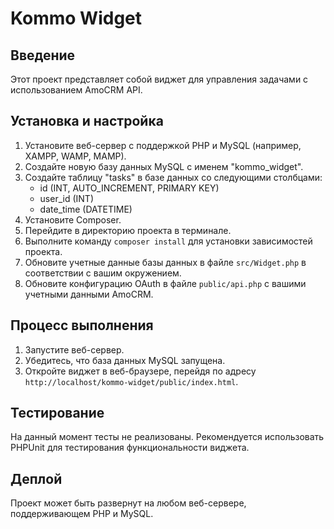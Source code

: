 # Kommo Widget

## Введение
Этот проект представляет собой виджет для управления задачами с использованием AmoCRM API.

## Установка и настройка
1. Установите веб-сервер с поддержкой PHP и MySQL (например, XAMPP, WAMP, MAMP).
2. Создайте новую базу данных MySQL с именем "kommo_widget".
3. Создайте таблицу "tasks" в базе данных со следующими столбцами:
    - id (INT, AUTO_INCREMENT, PRIMARY KEY)
    - user_id (INT)
    - date_time (DATETIME)
4. Установите Composer.
5. Перейдите в директорию проекта в терминале.
6. Выполните команду `composer install` для установки зависимостей проекта.
7. Обновите учетные данные базы данных в файле `src/Widget.php` в соответствии с вашим окружением.
8. Обновите конфигурацию OAuth в файле `public/api.php` с вашими учетными данными AmoCRM.

## Процесс выполнения
1. Запустите веб-сервер.
2. Убедитесь, что база данных MySQL запущена.
3. Откройте виджет в веб-браузере, перейдя по адресу `http://localhost/kommo-widget/public/index.html`.

## Тестирование
На данный момент тесты не реализованы. Рекомендуется использовать PHPUnit для тестирования функциональности виджета.

## Деплой
Проект может быть развернут на любом веб-сервере, поддерживающем PHP и MySQL.

